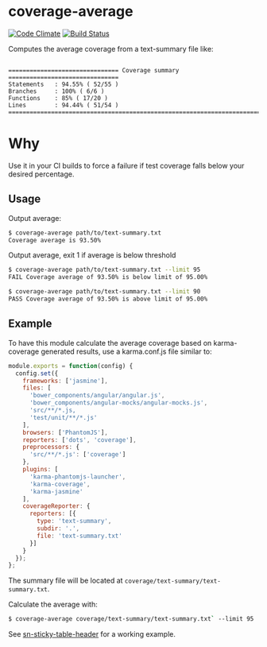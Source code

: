 # coverage-average
[![Code Climate](https://codeclimate.com/github/faceleg/coverage-average/badges/gpa.svg)](https://codeclimate.com/github/faceleg/coverage-average)
[![Build Status](https://travis-ci.org/faceleg/coverage-average.svg?branch=master)](https://travis-ci.org/faceleg/coverage-average)

Computes the average coverage from a text-summary file like:

```TEXT

=============================== Coverage summary ===============================
Statements   : 94.55% ( 52/55 )
Branches     : 100% ( 6/6 )
Functions    : 85% ( 17/20 )
Lines        : 94.44% ( 51/54 )
================================================================================
```

# Why

Use it in your CI builds to force a failure if test coverage falls below your desired percentage.

## Usage

Output average:

```BASH
$ coverage-average path/to/text-summary.txt
Coverage average is 93.50%
```

Output average, exit 1 if average is below threshold

```BASH
$ coverage-average path/to/text-summary.txt --limit 95
FAIL Coverage average of 93.50% is below limit of 95.00%
```

```BASH
$ coverage-average path/to/text-summary.txt --limit 90
PASS Coverage average of 93.50% is above limit of 95.00%
```

## Example

To have this module calculate the average coverage based on karma-coverage generated results, use a karma.conf.js file similar to:

```JavaScript
module.exports = function(config) {
  config.set({
    frameworks: ['jasmine'],
    files: [
      'bower_components/angular/angular.js',
      'bower_components/angular-mocks/angular-mocks.js',
      'src/**/*.js,
      'test/unit/**/*.js'
    ],
    browsers: ['PhantomJS'],
    reporters: ['dots', 'coverage'],
    preprocessors: {
      'src/**/*.js': ['coverage']
    },
    plugins: [
      'karma-phantomjs-launcher',
      'karma-coverage',
      'karma-jasmine'
    ],
    coverageReporter: {
      reporters: [{
        type: 'text-summary',
        subdir: '.',
        file: 'text-summary.txt'
      }]
    }
  });
};
```

The summary file will be located at `coverage/text-summary/text-summary.txt`.

Calculate the average with:

```BAsh
$ coverage-average coverage/text-summary/text-summary.txt` --limit 95
```

See [sn-sticky-table-header](https://github.com/solnetdigital/sn-sticky-table-header) for a working example.
